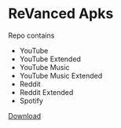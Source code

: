 # ReVanced Apks
Repo contains
- YouTube
- YouTube Extended
- YouTube Music
- YouTube Music Extended
- Reddit
- Reddit Extended
- Spotify

[Download](https://github.com/geologically/revanced-apks/releases)
